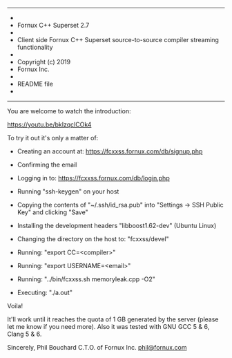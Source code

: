 *******************************************************************************
*
* Fornux C++ Superset 2.7
*
* Client side Fornux C++ Superset source-to-source compiler streaming functionality
*
* Copyright (c) 2019
* Fornux Inc.
*
* README file
*
*******************************************************************************


You are welcome to watch the introduction:

https://youtu.be/bkIzqclCOk4


To try it out it's only a matter of:

- Creating an account at: https://fcxxss.fornux.com/db/signup.php

- Confirming the email

- Logging in to: https://fcxxss.fornux.com/db/login.php

- Running "ssh-keygen" on your host

- Copying the contents of "~/.ssh/id_rsa.pub" into "Settings -> SSH Public Key" and clicking "Save"

- Installing the development headers "libboost1.62-dev" (Ubuntu Linux)

- Changing the directory on the host to: "fcxxss/devel"

- Running: "export CC=\<compiler\>"

- Running: "export USERNAME=\<email\>"

- Running: "../bin/fcxxss.sh memoryleak.cpp -O2"

- Executing: "./a.out"


Voila! 

It'll work until it reaches the quota of 1 GB generated by the server (please let me know if you need more). Also it was tested with GNU GCC 5 & 6, Clang 5 & 6.


Sincerely,
Phil Bouchard
C.T.O. of Fornux Inc.
phil@fornux.com
